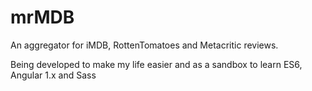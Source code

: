 # mrMDB

An aggregator for iMDB, RottenTomatoes and Metacritic reviews.

Being developed to make my life easier and as a sandbox to learn ES6, Angular 1.x and Sass

